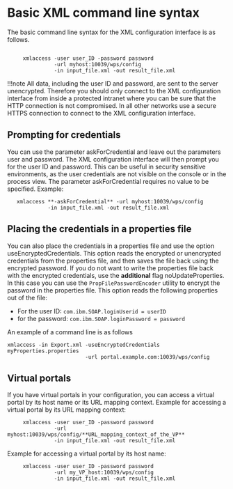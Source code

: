 # Basic XML command line syntax

The basic command line syntax for the XML configuration interface is as follows.

```

     xmlaccess -user user_ID -password password 
               -url myhost:10039/wps/config 
               -in input_file.xml -out result_file.xml
```

!!!note
     All data, including the user ID and password, are sent to the server unencrypted. Therefore you should only connect to the XML configuration interface from inside a protected intranet where you can be sure that the HTTP connection is not compromised. In all other networks use a secure HTTPS connection to connect to the XML configuration interface.

## Prompting for credentials
You can use the parameter askForCredential and leave out the parameters user and password. The XML configuration interface will then prompt you for the user ID and password. This can be useful in security sensitive environments, as the user credentials are not visible on the console or in the process view. The parameter askForCredential requires no value to be specified. Example:

```
   xmlaccess **-askForCredential** -url myhost:10039/wps/config 
             -in input_file.xml -out result_file.xml

```

## Placing the credentials in a properties file
You can also place the credentials in a properties file and use the option useEncryptedCredentials. This option reads the encrypted or unencrypted credentials from the properties file, and then saves the file back using the encrypted password. If you do not want to write the properties file back with the encrypted credentials, use the **additional** flag noUpdateProperties. In this case you can use the `PropFilePasswordEncoder` utility to encrypt the password in the properties file. This option reads the following properties out of the file:

-   For the user ID: `com.ibm.SOAP.loginUserid = userID`
-   for the password: `com.ibm.SOAP.loginPassword = password`

An example of a command line is as follows

```
xmlaccess -in Export.xml -useEncryptedCredentials myProperties.properties 
                         -url portal.example.com:10039/wps/config
```

## Virtual portals
If you have virtual portals in your configuration, you can access a virtual portal by its host name or its URL mapping context. Example for accessing a virtual portal by its URL mapping context:

```
     xmlaccess -user user_ID -password password 
               -url myhost:10039/wps/config/**URL_mapping_context_of_the_VP** 
               -in input_file.xml -out result_file.xml
```

Example for accessing a virtual portal by its host name:

```
     xmlaccess -user user_ID -password password 
               -url my_VP_host:10039/wps/config
               -in input_file.xml -out result_file.xml 

```



